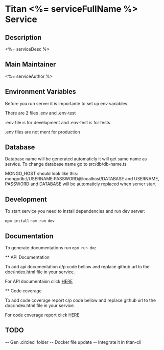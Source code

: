 # Titan <%= serviceFullName %> Service

## Description

<%= serviceDesc %>

## Main Maintainer

<%= serviceAuthor %>

## Environment Variables

Before you run server it is importante to set up env variables.

There are 2 files .env and .env-test

.env file is for development and .env-test is for tests.

.env files are not ment for production

## Database

Database name will be generated automaticly it will get same name as service.
To change database name go to src/db/db-name.ts

MONGO_HOST should look like this:
mongodb://USERNAME:PASSWORD@localhost/DATABASE
and USERNAME, PASSWORD and DATABASE will be automaticly replaced when server start

## Development

To start service you need to install dependencies and run dev server:

```npm install```
```npm run dev```

## Documentation

To generate documentations run ```npm run doc```

** API Documentation

To add api documentation c/p code bellow and replace github url to the doc/index.html file in your service.

For API documentaion click [HERE](http://htmlpreview.github.io/?https://github.com/vforv/titan-ts-test/blob/master/doc/index.html)

** Code coverage

To add code coverage report c/p code bellow and replace github url to the doc/index.html file in your service.

For code coverage report click [HERE](http://htmlpreview.github.io/?https://github.com/vforv/titan-ts-test/blob/master/coverage/index.html)

## TODO

-- Gen .circleci folder
-- Docker file update
-- Integrate it in titan-cli